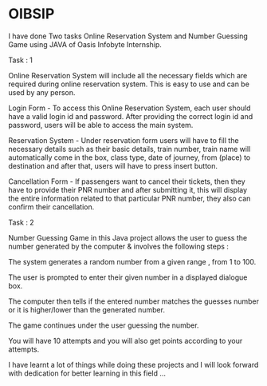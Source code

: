 # OIBSIP
I have done Two tasks Online Reservation System and Number Guessing Game using JAVA of Oasis Infobyte Internship.

Task : 1

Online Reservation System will include all the necessary fields which are required during online reservation system. This is easy to use and can be used by any person.

Login Form - To access this Online Reservation System, each user should have a valid login id and password. After providing the correct login id and password, users will be able to access the main system.

Reservation System - Under reservation form users will have to fill the necessary details such as their basic details, train number, train name will automatically come in the box, class type, date of journey, from (place) to destination and after that, users will have to press insert button.

Cancellation Form - If passengers want to cancel their tickets, then they have to provide their PNR number and after submitting it, this will display the entire information related to that particular PNR number, they also can confirm their cancellation.

Task : 2

Number Guessing Game in this Java project allows the user to guess the number generated by the computer & involves the following steps :

The system generates a random number from a given range , from 1 to 100.

The user is prompted to enter their given number in a displayed dialogue box.

The computer then tells if the entered number matches the guesses number or it is higher/lower than the generated number.

The game continues under the user guessing the number.

You will have 10 attempts and you will also get points according to your attempts.

I have learnt a lot of things while doing these projects and I will look forward with dedication for better learning in this field ...


